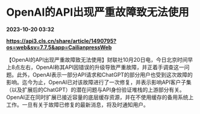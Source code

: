# OpenAI的API出现严重故障致无法使用

**2023-10-20 03:32**

**https://api3.cls.cn/share/article/1490795?os=web&sv=7.7.5&app=CailianpressWeb**

【OpenAI的API出现严重故障致无法使用】财联社10月20日电，今日北京时间早上8点左右，OpenAI称其API因错误的升级导致严重故障，并正着手调查这一问题。此外，OpenAI表示一部分API请求和ChatGPT的部分用户也受到这次故障的影响。迄今为止，OpenAI已对该故障进行了一次修复，并表示影响API客户子集（以及扩展后的ChatGPT）的潜在问题与API身份验证堆栈的上游部分有关。OpenAI正在同时扩展已接近容量的底层缓存资源，并在不使用缓存的备用系统上工作。一旦有关于故障已修复的最新消息，将及时通知用户。